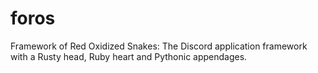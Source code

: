 # foros
Framework of Red Oxidized Snakes: The Discord application framework with a Rusty head, Ruby heart and Pythonic appendages.
